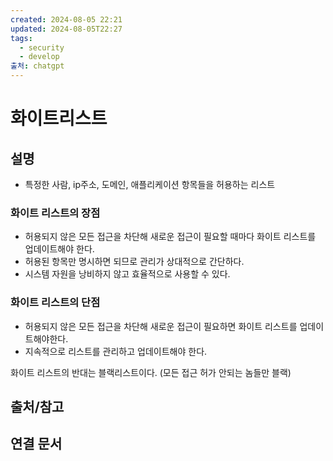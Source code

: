 ```yaml
---
created: 2024-08-05 22:21
updated: 2024-08-05T22:27
tags:
  - security
  - develop
출처: chatgpt
---
```

# 화이트리스트

## 설명
- 특정한 사람, ip주소, 도메인, 애플리케이션 항목들을 허용하는 리스트

### 화이트 리스트의 장점
- 허용되지 않은 모든 접근을 차단해 새로운 접근이 필요할 때마다 화이트 리스트를 업데이트해야 한다.
- 허용된 항목만 명시하면 되므로 관리가 상대적으로 간단하다.
- 시스템 자원을 낭비하지 않고 효율적으로 사용할 수 있다.
### 화이트 리스트의 단점
- 허용되지 않은 모든 접근을 차단해 새로운 접근이 필요하면 화이트 리스트를 업데이트해야한다.
- 지속적으로 리스트를 관리하고 업데이트해야 한다.


화이트 리스트의 반대는 블랙리스트이다. (모든 접근 허가 안되는 놈들만 블랙)
## 출처/참고

## 연결 문서

